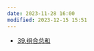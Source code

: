 ```yaml
---
date: 2023-11-28 16:00
modified: 2023-12-15 15:51
---
```


- [39.组合总和](https://leetcode.cn/problems/combination-sum/)

